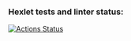 ### Hexlet tests and linter status:
[![Actions Status](https://github.com/leksfix/python-project-49/actions/workflows/hexlet-check.yml/badge.svg)](https://github.com/leksfix/python-project-49/actions)
